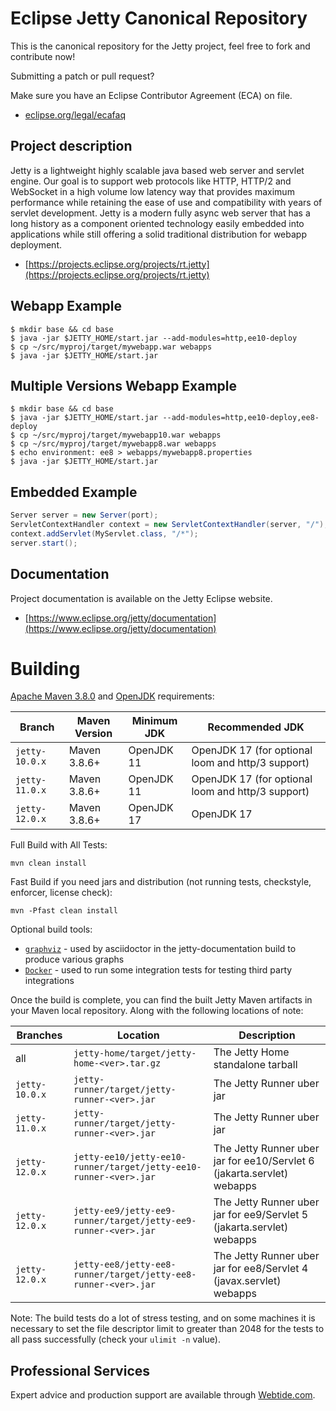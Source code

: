 Eclipse Jetty Canonical Repository
==================================

This is the canonical repository for the Jetty project, feel free to fork and contribute now!

Submitting a patch or pull request?

Make sure you have an Eclipse Contributor Agreement (ECA) on file.

- [eclipse.org/legal/ecafaq](https://www.eclipse.org/legal/ecafaq.php)

Project description
-------------------

Jetty is a lightweight highly scalable java based web server and servlet engine.
Our goal is to support web protocols like HTTP, HTTP/2 and WebSocket in a high volume low latency way that provides maximum performance while retaining the ease of use and compatibility with years of servlet development.
Jetty is a modern fully async web server that has a long history as a component oriented technology easily embedded into applications while still offering a solid traditional distribution for webapp deployment.

- [https://projects.eclipse.org/projects/rt.jetty](https://projects.eclipse.org/projects/rt.jetty)

Webapp Example
--------------
```shell
$ mkdir base && cd base
$ java -jar $JETTY_HOME/start.jar --add-modules=http,ee10-deploy
$ cp ~/src/myproj/target/mywebapp.war webapps
$ java -jar $JETTY_HOME/start.jar 
```

Multiple Versions Webapp Example
--------------------------------
```shell
$ mkdir base && cd base
$ java -jar $JETTY_HOME/start.jar --add-modules=http,ee10-deploy,ee8-deploy
$ cp ~/src/myproj/target/mywebapp10.war webapps
$ cp ~/src/myproj/target/mywebapp8.war webapps
$ echo environment: ee8 > webapps/mywebapp8.properties
$ java -jar $JETTY_HOME/start.jar 
```

Embedded Example
----------------
```java
Server server = new Server(port);
ServletContextHandler context = new ServletContextHandler(server, "/");
context.addServlet(MyServlet.class, "/*");
server.start();
```

Documentation
-------------

Project documentation is available on the Jetty Eclipse website.

- [https://www.eclipse.org/jetty/documentation](https://www.eclipse.org/jetty/documentation)

Building
========

[Apache Maven 3.8.0](https://maven.apache.org/) and [OpenJDK](https://adoptium.net/) requirements:

Branch         | Maven Version | Minimum JDK | Recommended JDK
---------------|---------------|-------------| ---------------
`jetty-10.0.x` | Maven 3.8.6+  | OpenJDK 11  | OpenJDK 17 (for optional loom and http/3 support)
`jetty-11.0.x` | Maven 3.8.6+  | OpenJDK 11  | OpenJDK 17 (for optional loom and http/3 support)
`jetty-12.0.x` | Maven 3.8.6+  | OpenJDK 17  | OpenJDK 17

Full Build with All Tests:

``` shell
mvn clean install
```

Fast Build if you need jars and distribution (not running tests, checkstyle, enforcer, license check):

``` shell
mvn -Pfast clean install
```
Optional build tools: 

* [`graphviz`](https://graphviz.org/) - used by asciidoctor in the jetty-documentation build to produce various graphs
* [`Docker`](https://www.docker.com/) - used to run some integration tests for testing third party integrations

Once the build is complete, you can find the built Jetty Maven artifacts in your Maven local repository.
Along with the following locations of note:

Branches       | Location                                                          | Description
---------------|-------------------------------------------------------------------|---------
all            | `jetty-home/target/jetty-home-<ver>.tar.gz`                       | The Jetty Home standalone tarball
`jetty-10.0.x` | `jetty-runner/target/jetty-runner-<ver>.jar`                      | The Jetty Runner uber jar
`jetty-11.0.x` | `jetty-runner/target/jetty-runner-<ver>.jar`                      | The Jetty Runner uber jar
`jetty-12.0.x` | `jetty-ee10/jetty-ee10-runner/target/jetty-ee10-runner-<ver>.jar` | The Jetty Runner uber jar for ee10/Servlet 6 (jakarta.servlet) webapps
`jetty-12.0.x` | `jetty-ee9/jetty-ee9-runner/target/jetty-ee9-runner-<ver>.jar`    | The Jetty Runner uber jar for ee9/Servlet 5 (jakarta.servlet) webapps
`jetty-12.0.x` | `jetty-ee8/jetty-ee8-runner/target/jetty-ee8-runner-<ver>.jar`    | The Jetty Runner uber jar for ee8/Servlet 4 (javax.servlet) webapps

Note: The build tests do a lot of stress testing, and on some machines it is necessary to set the 
file descriptor limit to greater than 2048 for the tests to all pass successfully (check your `ulimit -n` value).

Professional Services
---------------------

Expert advice and production support are available through [Webtide.com](https://webtide.com).
